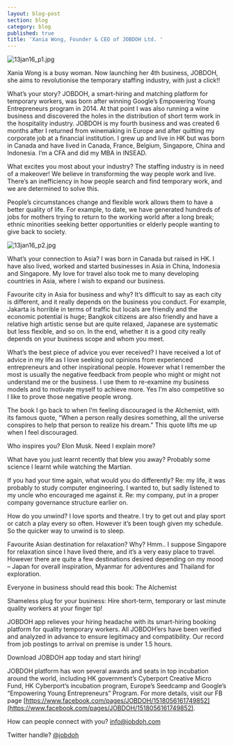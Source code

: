 ```yaml
---
layout: blog-post
section: blog
category: blog
published: true
title: 'Xania Wong, Founder & CEO of JOBDOH Ltd. '
---
```

![13jan16_p1.jpg]({{site.baseurl}}/media/13jan16_p1.jpg)

Xania Wong is a busy woman. Now launching her 4th business, JOBDOH, she aims to revolutionise the temporary staffing industry, with just a click!!

What’s your story?
JOBDOH, a smart-hiring and matching platform for temporary workers, was born after winning Google’s Empowering Young Entrepreneurs program in 2014. At that point I was also running a wine business and discovered the holes in the distribution of short term work in the hospitality industry. JOBDOH is my fourth business and was created 6 months after I returned from winemaking in Europe and after quitting my corporate job at a financial institution. I grew up and live in HK but was born in Canada and have lived in Canada, France, Belgium, Singapore, China and Indonesia. I’m a CFA and did my MBA in INSEAD.

What excites you most about your industry?
The staffing industry is in need of a makeover! We believe in transforming the way people work and live. There’s an inefficiency in how people search and find temporary work, and we are determined to solve this.

People’s circumstances change and flexible work allows them to have a better quality of life. For example, to date, we have generated hundreds of jobs for mothers trying to return to the working world after a long break; ethnic minorities seeking better opportunities or elderly people wanting to give back to society.

![13jan16_p2.jpg]({{site.baseurl}}/media/13jan16_p2.jpg)


What’s your connection to Asia?
I was born in Canada but raised in HK. I have also lived, worked and started businesses in Asia  in China, Indonesia and Singapore. My love for travel also took me to many developing countries in Asia, where I wish to expand our business.

Favourite city in Asia for business and why?
It’s difficult to say as each city is different, and it really depends on the business you conduct. For example, Jakarta is horrible in terms of traffic but locals are friendly and the economic potential is huge; Bangkok citizens are also friendly and have a relative high artistic sense but are quite relaxed, Japanese are systematic but less flexible, and so on. In the end, whether it is a good city really depends on your business scope and whom you meet.

What’s the best piece of advice you ever received?
I have received a lot of advice in my life as I love seeking out opinions from experienced entrepreneurs and other inspirational people. However what I remember the most is usually the negative feedback from people who might or might not understand me or the business. I use them to re-examine my business models and to motivate myself to achieve more. Yes I’m also competitive so I like to prove those negative people wrong.

The book I go back to when I’m feeling discouraged is the Alchemist, with its famous quote, “When a person really desires something, all the universe conspires to help that person to realize his dream.” This quote lifts me up when I feel discouraged.

Who inspires you?
Elon Musk. Need I explain more?

What have you just learnt recently that blew you away?
Probably some science I learnt while watching the Martian.

If you had your time again, what would you do differently?
Re: my life, it was probably to study computer engineering. I wanted to, but sadly listened to my uncle who encouraged me against it. Re: my company, put in a proper company governance structure earlier on.

How do you unwind?
I love sports and theatre. I try to get out and play sport or catch a play every so often. However it’s been tough given my schedule. So the quicker way to unwind is to sleep.

Favourite Asian destination for relaxation? Why?
Hmm.. I suppose Singapore for relaxation since I have lived there, and it’s a very easy place to travel. However there are quite a few destinations desired depending on my mood –  Japan for overall inspiration, Myanmar for adventures and Thailand for exploration.

Everyone in business should read this book:
The Alchemist

Shameless plug for your business:
Hire short-term, temporary or last minute quality workers at your finger tip!

JOBDOH app relieves your hiring headache with its smart-hiring booking platform for quality temporary workers. All JOBDOH’ers have been verified and analyzed in advance to ensure legitimacy and compatibility. Our record from job postings to arrival on premise is under 1.5 hours.

Download JOBDOH app today and start hiring!

JOBDOH platform has won several awards and seats in top incubation around the world, including HK government’s Cyberport Creative Micro Fund, HK Cyberport’s incubation program, Europe’s Seedcamp and Google’s “Empowering Young Entrepreneurs” Program. For more details, visit our FB page [https://www.facebook.com/pages/JOBDOH/1518056161749852](https://www.facebook.com/pages/JOBDOH/1518056161749852).

How can people connect with you?
[info@jobdoh.com](info@jobdoh.com)

Twitter handle?
[@jobdoh](http://www.twitter.com/jobdoh)
